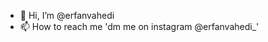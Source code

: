 - 👋 Hi, I’m @erfanvahedi
- 📫 How to reach me 'dm me on instagram @erfanvahedi_'

<!---
erfanvahedi/erfanvahedi is a ✨ special ✨ repository because its `README.md` (this file) appears on your GitHub profile.
You can click the Preview link to take a look at your changes.
--->
